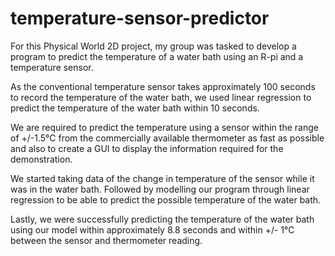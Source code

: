 # temperature-sensor-predictor
For this Physical World 2D project, my group was tasked to develop a program to predict the temperature of a water bath using an R-pi and a temperature sensor.

As the conventional temperature sensor takes approximately 100 seconds to record the temperature of the water bath, we used linear regression to predict the temperature of the water bath within 10 seconds.

We are required to predict the temperature using a sensor within the range of +/-1.5℃ from the commercially available thermometer as fast as possible and also to create a GUI to display the information required for the demonstration.

We started taking data of the change in temperature of the sensor while it was in the water bath. Followed by modelling our program through linear regression to be able to predict the possible temperature of the water bath.

Lastly, we were successfully predicting the temperature of the water bath using our model within approximately 8.8 seconds and within +/- 1℃ between the sensor and thermometer reading.
